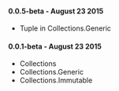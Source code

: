 #### 0.0.5-beta - August 23 2015
* Tuple in Collections.Generic

#### 0.0.1-beta - August 23 2015
* Collections
* Collections.Generic
* Collections.Immutable